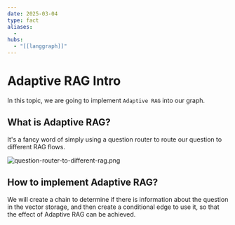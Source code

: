 ```yaml
---
date: 2025-03-04
type: fact
aliases:
  -
hubs:
  - "[[langgraph]]"
---
```


# Adaptive RAG Intro

In this topic, we are going to implement `Adaptive RAG` into our graph.


## What is Adaptive RAG?

It's a fancy word of simply using a question router to route our question to different RAG flows.

![question-router-to-different-rag.png](../assets/imgs/question-router-to-different-rag.png)

## How to implement Adaptive RAG?

We will create a chain to determine if there is information about the question in the vector storage, and then create a conditional edge to use it, so that the effect of Adaptive RAG can be achieved.




